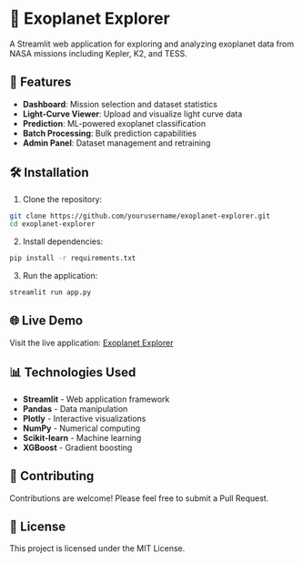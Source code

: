 # 🌌 Exoplanet Explorer

A Streamlit web application for exploring and analyzing exoplanet data from NASA missions including Kepler, K2, and TESS.

## 🚀 Features

- **Dashboard**: Mission selection and dataset statistics
- **Light-Curve Viewer**: Upload and visualize light curve data
- **Prediction**: ML-powered exoplanet classification
- **Batch Processing**: Bulk prediction capabilities
- **Admin Panel**: Dataset management and retraining

## 🛠️ Installation

1. Clone the repository:
```bash
git clone https://github.com/yourusername/exoplanet-explorer.git
cd exoplanet-explorer
```

2. Install dependencies:
```bash
pip install -r requirements.txt
```

3. Run the application:
```bash
streamlit run app.py
```

## 🌐 Live Demo

Visit the live application: [Exoplanet Explorer](https://your-app-url.streamlit.app)

## 📊 Technologies Used

- **Streamlit** - Web application framework
- **Pandas** - Data manipulation
- **Plotly** - Interactive visualizations
- **NumPy** - Numerical computing
- **Scikit-learn** - Machine learning
- **XGBoost** - Gradient boosting

## 🤝 Contributing

Contributions are welcome! Please feel free to submit a Pull Request.

## 📄 License

This project is licensed under the MIT License.